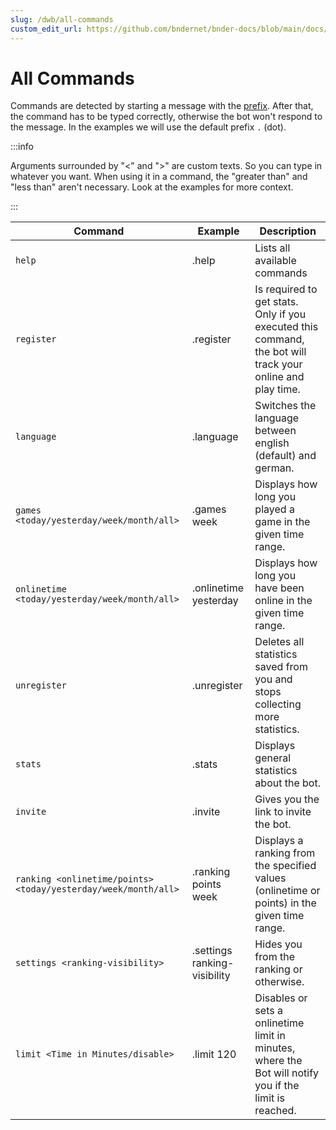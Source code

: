 ```yaml
---
slug: /dwb/all-commands
custom_edit_url: https://github.com/bndernet/bnder-docs/blob/main/docs/dwb/all-commands.md
---
```



# All Commands

Commands are detected by starting a message with the [prefix](prefix.md). After that, the command has to be typed
correctly, otherwise the bot won't respond to the message. In the examples we will use the default prefix `.` (dot).

:::info

Arguments surrounded by "<" and ">" are custom texts. So you can type in whatever you want. When using it in a command,
the "greater than" and "less than" aren't necessary. Look at the examples for more context.

:::

| Command                                                        | Example                      | Description                                                                                                |
|----------------------------------------------------------------|------------------------------|------------------------------------------------------------------------------------------------------------|
| `help`                                                         | .help                        | Lists all available commands                                                                               |
| `register`                                                     | .register                    | Is required to get stats. Only if you executed this command, the bot will track your online and play time. |
| `language`                                                     | .language                    | Switches the language between english (default) and german.                                                |
| `games <today/yesterday/week/month/all>`                       | .games week                  | Displays how long you played a game in the given time range.                                               | 
| `onlinetime <today/yesterday/week/month/all>`                  | .onlinetime yesterday        | Displays how long you have been online in the given time range.                                            |
| `unregister`                                                   | .unregister                  | Deletes all statistics saved from you and stops collecting more statistics.                                |
| `stats`                                                        | .stats                       | Displays general statistics about the bot.                                                                 |
| `invite`                                                       | .invite                      | Gives you the link to invite the bot.                                                                      |
| `ranking <onlinetime/points> <today/yesterday/week/month/all>` | .ranking points week         | Displays a ranking from the specified values (onlinetime or points) in the given time range.               |
| `settings <ranking-visibility>`                                | .settings ranking-visibility | Hides you from the ranking or otherwise.                                                                   |
| `limit <Time in Minutes/disable>`                              | .limit 120                   | Disables or sets a onlinetime limit in minutes, where the Bot will notify you if the limit is reached.     | 